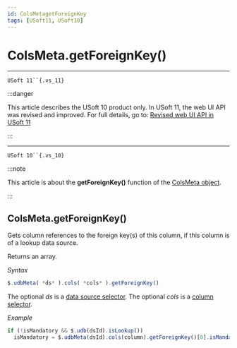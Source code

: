 ```yaml
---
id: ColsMetagetForeignKey
tags: [USoft11, USoft10]
---
```

# ColsMeta.getForeignKey()



----

`USoft 11``{.vs_11}`


:::danger

This article describes the USoft 10 product only.
In USoft 11, the web UI API was revised and improved. For full details, go to:
[Revised web UI API in USoft 11](/docs/Web_and_app_UIs/UDB_udb/Revised_web_UI_API_in_USoft_11.md)

:::

----

`USoft 10``{.vs_10}`


:::note

This article is about the **getForeignKey()** function of the [ColsMeta object](/docs/Web_and_app_UIs/UDB_ColsMeta).

:::

## **ColsMeta.getForeignKey()**

Gets column references to the foreign key(s) of this column, if this column is of a lookup data source.

Returns an array.

*Syntax*

```js
$.udbMeta( *ds* ).cols( *cols* ).getForeignKey()
```

The optional *ds* is a [data source selector](/docs/Web_and_app_UIs/UDB_DataSourceMetaContainer/UDB_DataSourceMetaContainer_object.md). The optional *cols* is a [column selector](/docs/Web_and_app_UIs/UDB_ColsMeta/UDB_ColsMeta_object.md).

*Example*

```js
if (!isMandatory && $.udb(dsId).isLookup())
  isMandatory = $.udbMeta(dsId).cols(column).getForeignKey()[0].isMandatory();
```


   